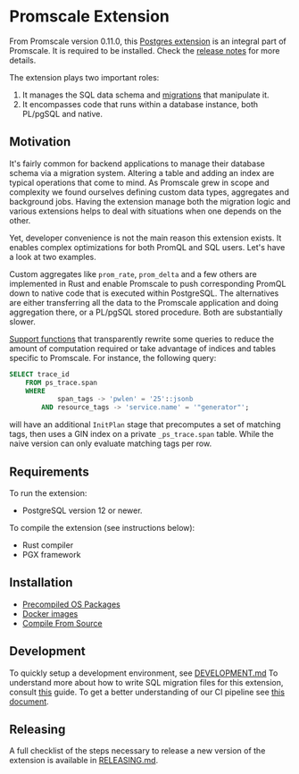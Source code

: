 # Promscale Extension

From Promscale version 0.11.0, this [Postgres extension](https://www.postgresql.org/docs/12/extend-extensions.html)
is an integral part of Promscale. It is required to be installed.
Check the [release notes](https://github.com/timescale/promscale/releases/tag/0.11.0)
for more details.

The extension plays two important roles: 
1. It manages the SQL data schema and [migrations](migration/README.md) that manipulate it.
2. It encompasses code that runs within a database instance, both PL/pgSQL and native.

## Motivation

It's fairly common for backend applications to manage their database schema via a migration
system. Altering a table and adding an index are typical operations that come to mind.
As Promscale grew in scope and complexity we found ourselves defining custom data types,
aggregates and background jobs. Having the extension manage both the migration logic and
various extensions helps to deal with situations when one depends on the other.

Yet, developer convenience is not the main reason this extension exists. It enables complex
optimizations for both PromQL and SQL users. Let's have a look at two examples.

Custom aggregates like `prom_rate`, `prom_delta` and a few others are implemented in Rust
and enable Promscale to push corresponding PromQL down to native code that is executed
within PostgreSQL. The alternatives are either transferring all the data to the Promscale
application and doing aggregation there, or a PL/pgSQL stored procedure. Both are substantially slower.

[Support functions](https://www.postgresql.org/docs/current/xfunc-optimization.html) that
transparently rewrite some queries to reduce the amount of computation required or take
advantage of indices and tables specific to Promscale. For instance, the following query:

```SQL
SELECT trace_id
    FROM ps_trace.span
    WHERE
            span_tags -> 'pwlen' = '25'::jsonb
        AND resource_tags -> 'service.name' = '"generator"';
```

will have an additional `InitPlan` stage that precomputes a set of matching tags,
then uses a GIN index on a private `_ps_trace.span` table. While the naive version
can only evaluate matching tags per row.

## Requirements

To run the extension:

- PostgreSQL version 12 or newer.

To compile the extension (see instructions below):

- Rust compiler
- PGX framework

## Installation

- [Precompiled OS Packages](./INSTALL.md#precompiled-os-packages)
- [Docker images](./INSTALL.md#docker-images)
- [Compile From Source](./INSTALL.md#compile-from-source)

## Development

To quickly setup a development environment, see [DEVELOPMENT.md](DEVELOPMENT.md)
To understand more about how to write SQL migration files for this extension, consult [this](migration/README.md) guide.
To get a better understanding of our CI pipeline see [this document](.github/workflows/README.md).

## Releasing

A full checklist of the steps necessary to release a new version of the extension is available in [RELEASING.md](RELEASING.md).